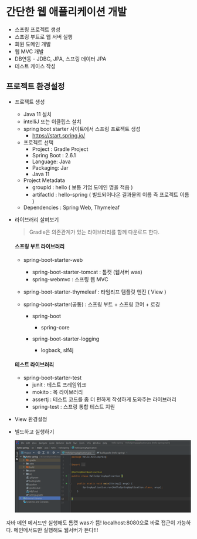 # 간단한 웹 애플리케이션 개발

- 스프링 프로젝트 생성
- 스프링 부트로 웹 서버 실행
- 회원 도메인 개발
- 웹 MVC 개발
- DB연동 - JDBC, JPA, 스프링 데이터 JPA
- 테스트 케이스 작성

## 프로젝트 환경설정

- 프로젝트 생성
  - Java 11 설치
  - intelliJ 또는 이클립스 설치
  - spring boot starter 사이트에서 스프링 프로젝트 생성
    - https://start.spring.io/
  - 프로젝트 선택
    - Project : Gradle Project
    - Spring Boot : 2.6.1
    - Language: Java
    - Packaging: Jar
    - Java 11
  - Project Metadata
    - groupId : hello ( 보통 기업 도메인 명을 적음 )
    - artifactId : hello-spring ( 빌드되어나온 결과물의 이름 즉 프로젝트 이름 )
  - Dependencies : Spring Web, Thymeleaf
  
- 라이브러리 살펴보기

  > Gradle은 의존관계가 있는 라이브러리를 함께 다운로드 한다.

  #### 스프링 부트 라이브러리

  - spring-boot-starter-web

    - spring-boot-starter-tomcat : 톰캣 (웹서버 was)
    - spring-webmvc : 스프링 웹 MVC

  - spring-boot-starter-thymeleaf : 타임리프 템플릿 엔진 ( View )

  - spring-boot-starter(공통) : 스프링 부트 + 스프링 코어 + 로깅

    - spring-boot

      - spring-core

    - spring-boot-starter-logging

      - logback, slf4j

      

  #### 테스트 라이브러리

  - spring-boot-starter-test
    - junit : 테스트 프레임워크
    - mokito : 목 라이브러리
    - assertj : 테스트 코드를 좀 더 편하게 작성하게 도와주는 라이브러리
    - spring-test : 스프링 통합 테스트 지원

- View 환경설정

- 빌드하고 실행하기

  ![image-20211201221937897](https://raw.githubusercontent.com/yeonnex/image-server/main/img/image-20211201221937897.png)

자바 메인 메서드만 실행해도 톰캣 was가 뜸! localhost:8080으로 바로 접근이 가능하다. 메인메서드만 실행해도 웹서버가 뜬다!!!

